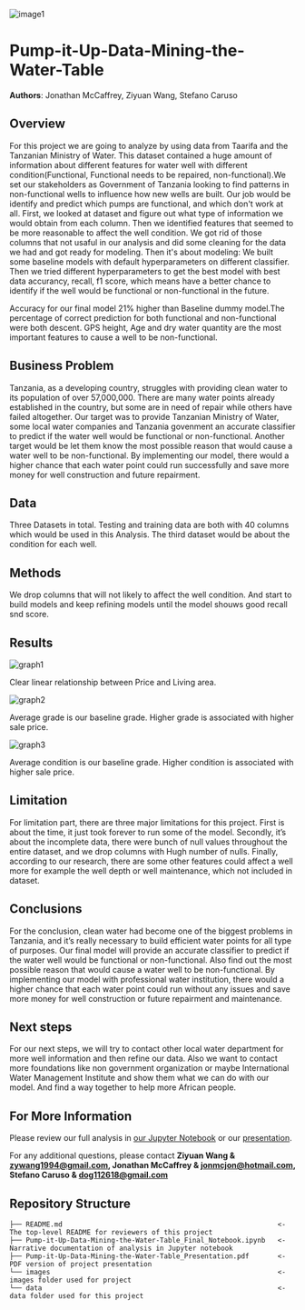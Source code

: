 
![image1](./images/Kings1.jpg)

# Pump-it-Up-Data-Mining-the-Water-Table

**Authors**: Jonathan McCaffrey, Ziyuan Wang, Stefano Caruso

## Overview

For this project we are going to analyze by using data from Taarifa and the Tanzanian Ministry of Water. This dataset contained a huge amount of information about different features for water well with different condition(Functional, Functional needs to be repaired, non-functional).We set our stakeholders as Government of Tanzania looking to find patterns in non-functional wells to influence how new wells are built. Our job would be identify and predict which pumps are functional, and which don't work at all. First, we looked at dataset and figure out what type of information we would obtain from each column. Then we identified features that seemed to be more reasonable to affect the well condition. We got rid of those columns that not usaful in our analysis and did some cleaning for the data we had and got ready for modeling. Then it's about modeling: We built some baseline models with default hyperparameters on different classifier. Then we tried different hyperparameters to get the best model with best data accurancy, recall, f1 score, which means have a better chance to identify if the well would be functional or non-functional in the future.

Accuracy for our final model 21% higher than Baseline dummy model.The percentage of correct prediction for both functional and non-functional were both descent. GPS height, Age and dry water quantity are the most important features to cause a well to be non-functional.


## Business Problem

Tanzania, as a developing country, struggles with providing clean water to its population of over 57,000,000. There are many water points already established in the country, but some are in need of repair while others have failed altogether. Our target was to provide Tanzanian Ministry of Water, some local water companies and Tanzania govenment an accurate classifier to predict if the water well would be functional or non-functional. Another target would be let them know the most possible reason that would cause a water well to be non-functional. By implementing our model, there would a higher chance that each water point could run successfully and save more money for well construction and future repairment.


## Data

Three Datasets in total.
Testing and training data are both with 40 columns which would be used in this Analysis. 
The third dataset would be about the condition for each well.



## Methods

We drop columns that will not likely to affect the well condition. And start to build models and keep refining models until the model shouws good recall snd score.

## Results
![graph1](./images/Result1.jpg)

Clear linear relationship between Price and Living area.


![graph2](./images/Result2.jpg)

Average grade is our baseline grade. Higher grade is associated with higher sale price. 

![graph3](./images/Result3.png)

Average condition is our baseline grade. Higher condition is associated with higher sale price.

## Limitation

For limitation part, there are three major limitations for this project. First is about the time, it just took forever to run some of the model. Secondly, it’s about the incomplete data, there were bunch of null values throughout the entire dataset, and we drop columns with Hugh number of nulls. Finally, according to our research, there are some other features could affect a well more for example the well depth or well maintenance, which not included in dataset.

## Conclusions

For the conclusion, clean water had become one of the biggest problems in Tanzania, and it’s really necessary to build efficient water points for all type of purposes. Our final model will provide an accurate classifier to predict if the water well would be functional or non-functional. Also find out the most possible reason that would cause a water well to be non-functional. By implementing our model with professional water institution, there would a higher chance that each water point could run without any issues and save more money for well construction or future repairment and maintenance.

## Next steps

For our next steps, we will try to contact other local water department for more well information and then refine our data. Also we want to contact more foundations like non government organization or maybe International Water Management Institute and show them what we can do with our model. And find a way together to help more African people.


## For More Information

Please review our full analysis in [our Jupyter Notebook](./Pump-it-Up-Data-Mining-the-Water-Table_Final_Notebook.ipynb) or our [presentation](./Pump-it-Up-Data-Mining-the-Water-Table_Presentation).

For any additional questions, please contact **Ziyuan Wang & zywang1994@gmail.com, Jonathan McCaffrey & jonmcjon@hotmail.com, Stefano Caruso & dog112618@gmail.com**

## Repository Structure

```
├── README.md                                                     <- The top-level README for reviewers of this project
├── Pump-it-Up-Data-Mining-the-Water-Table_Final_Notebook.ipynb   <- Narrative documentation of analysis in Jupyter notebook
├── Pump-it-Up-Data-Mining-the-Water-Table_Presentation.pdf       <- PDF version of project presentation
└── images                                                        <- images folder used for project
└── data                                                          <- data folder used for this project
```
